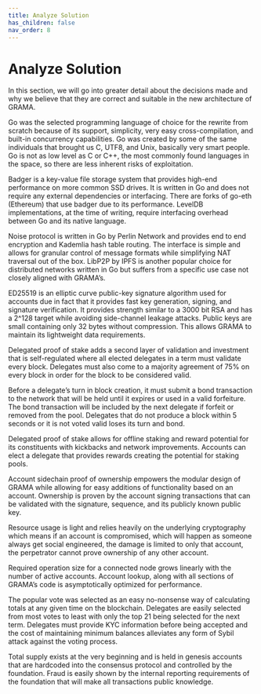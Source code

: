 ```yaml
---
title: Analyze Solution
has_children: false
nav_order: 8
---
```


# Analyze Solution

In this section, we will go into greater detail about the decisions made and why we believe that they are correct and suitable in the new architecture of GRAMA.

Go was the selected programming language of choice for the rewrite from scratch because of its support, simplicity, very easy cross-compilation, and built-in concurrency capabilities.  Go was created by some of the same individuals that brought us C, UTF8, and Unix, basically very smart people.  Go is not as low level as C or C++, the most commonly found languages in the space, so there are less inherent risks of exploitation.

Badger is a key-value file storage system that provides high-end performance on more common SSD drives.  It is written in Go and does not require any external dependencies or interfacing.  There are forks of go-eth (Ethereum) that use badger due to its performance.  LevelDB implementations, at the time of writing, require interfacing overhead between Go and its native language.

Noise protocol is written in Go by Perlin Network and provides end to end encryption and Kademlia hash table routing.  The interface is simple and allows for granular control of message formats while simplifying NAT traversal out of the box.  LibP2P by IPFS is another popular choice for distributed networks written in Go but suffers from a specific use case not closely aligned with GRAMA’s.    

ED25519 is an elliptic curve public-key signature algorithm used for accounts due in fact that it provides fast key generation, signing, and signature verification.  It provides strength similar to a 3000 bit RSA and has a 2^128 target while avoiding side-channel leakage attacks.  Public keys are small containing only 32 bytes without compression.  This allows GRAMA to maintain its lightweight data requirements.  

Delegated proof of stake adds a second layer of validation and investment that is self-regulated where all elected delegates in a term must validate every block.  Delegates must also come to a majority agreement of 75% on every block in order for the block to be considered valid.  

Before a delegate’s turn in block creation, it must submit a bond transaction to the network that will be held until it expires or used in a valid forfeiture.  The bond transaction will be included by the next delegate if forfeit or removed from the pool.  Delegates that do not produce a block within 5 seconds or it is not voted valid loses its turn and bond.  

Delegated proof of stake allows for offline staking and reward potential for its constituents with kickbacks and network improvements.  Accounts can elect a delegate that provides rewards creating the potential for staking pools. 

Account sidechain proof of ownership empowers the modular design of GRAMA while allowing for easy additions of functionality based on an account.  Ownership is proven by the account signing transactions that can be validated with the signature, sequence, and its publicly known public key.  

Resource usage is light and relies heavily on the underlying cryptography which means if an account is compromised, which will happen as someone always get social engineered, the damage is limited to only that account, the perpetrator cannot prove ownership of any other account.  

Required operation size for a connected node grows linearly with the number of active accounts.  Account lookup, along with all sections of GRAMA’s code is asymptotically optimized for performance.

The popular vote was selected as an easy no-nonsense way of calculating totals at any given time on the blockchain.  Delegates are easily selected from most votes to least with only the top 21 being selected for the next term.  Delegates must provide KYC information before being accepted and the cost of maintaining minimum balances alleviates any form of Sybil attack against the voting process.

Total supply exists at the very beginning and is held in genesis accounts that are hardcoded into the consensus protocol and controlled by the foundation.  Fraud is easily shown by the internal reporting requirements of the foundation that will make all transactions public knowledge. 
